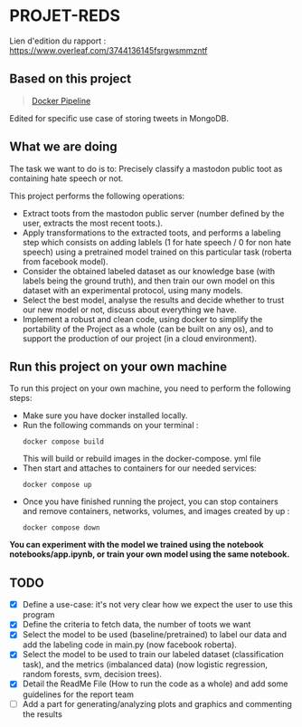 # PROJET-REDS

Lien d'edition du rapport : https://www.overleaf.com/3744136145fsrgwsmmzntf


## Based on this project

> [Docker Pipeline](https://github.com/molemae/docker_pipeline/)

Edited for specific use case of storing tweets in MongoDB.

## What we are doing
The task we want to do is to: Precisely classify a mastodon public toot as containing hate speech or not.

This project performs the following operations:
- Extract toots from the mastodon public server (number defined by the user, extracts the most recent toots.).
- Apply transformations to the extracted toots, and performs a labeling step which consists on adding lablels (1 for hate speech / 0 for non hate speech) using a pretrained model trained on this particular task (roberta from facebook model).
- Consider the obtained labeled dataset as our knowledge base (with labels being the ground truth), and then train our own model on this dataset with an experimental protocol, using many models.
- Select the best model, analyse the results and decide whether to trust our new model or not, discuss about everything we have.
- Implement a robust and clean code, using docker to simplify the portability of the Project as a whole (can be built on any os), and to support the production of our project (in a cloud environment).

## Run this project on your own machine

To run this project on your own machine, you need to perform the following steps:
- Make sure you have docker installed locally.
- Run the following commands on your terminal : 
    ```
    docker compose build
    ```
    This will build or rebuild images in the docker-compose. yml file
- Then start and attaches to containers for our needed services:
    ```
    docker compose up
    ```
- Once you have finished running the project, you can stop containers and remove containers, networks, volumes, and images created by up :
    ```
    docker compose down
    ```

**You can experiment with the model we trained using the notebook notebooks/app.ipynb, or train your own model using the same notebook.**

## TODO
- [X] Define a use-case: it's not very clear how we expect the user to use this program
- [X] Define the criteria to fetch data, the number of toots we want
- [X] Select the model to be used (baseline/pretrained) to label our data and add the labeling code in main.py (now facebook roberta).
- [X] Select the model to be used to train our labeled dataset (classification task), and the metrics (imbalanced data) (now logistic regression, random forests, svm, decision trees).
- [X] Detail the ReadMe File (How to run the code as a whole) and add some guidelines for the report team
- [ ] Add a part for generating/analyzing plots and graphics and commenting the results